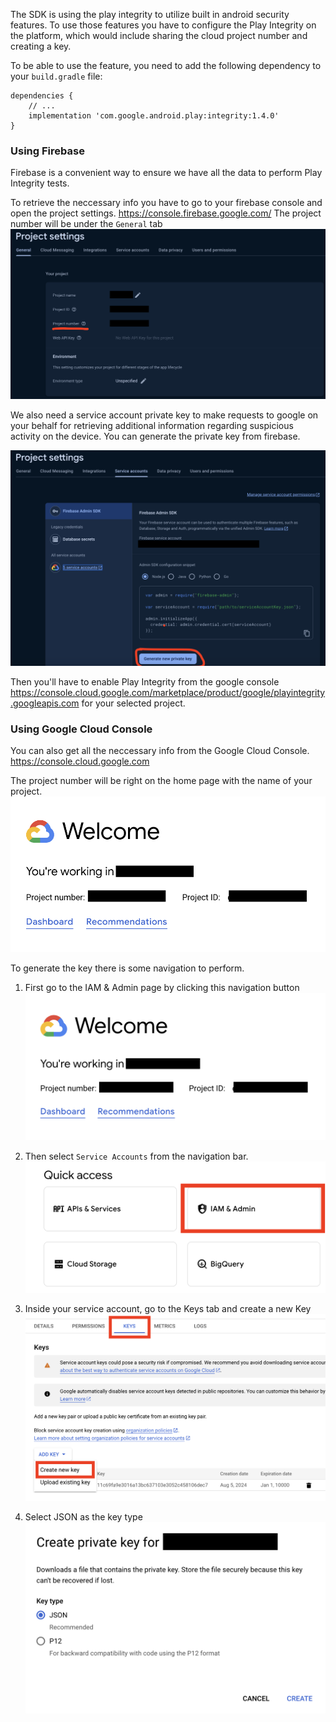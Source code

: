 The SDK is using the play integrity to utilize built in android security features. To use those features you have to configure the Play Integrity on the platform, which would include sharing the cloud project number and creating a key.

To be able to use the feature, you need to add the following dependency to your `build.gradle` file:

```
dependencies {
	// ...
	implementation 'com.google.android.play:integrity:1.4.0'
}
```

### Using Firebase

Firebase is a convenient way to ensure we have all the data to perform Play Integrity tests.

To retrieve the neccessary info you have to go to your firebase console and open the project settings. <https://console.firebase.google.com/>
The project number will be under the `General` tab
![Firebase project settings](images/android/firebase_project_settings.png)

We also need a service account private key to make requests to google on your behalf for retrieving additional information regarding suspicious activity on the device. You can generate the private key from firebase.

![Generage Private Key in Firebase](images/android/firebase_generate_private_key.png)

Then you'll have to enable Play Integrity from the google console
<https://console.cloud.google.com/marketplace/product/google/playintegrity.googleapis.com> for your selected project.

### Using Google Cloud Console

You can also get all the neccessary info from the Google Cloud Console. <https://console.cloud.google.com>

The project number will be right on the home page with the name of your project.
![Google cloud console home](images/android/google_cloud_console_home.png)

To generate the key there is some navigation to perform.

1. First go to the IAM & Admin page by clicking this navigation button
![Google cloud console quick navigation](images/android/google_cloud_console_home.png)

2. Then select `Service Accounts` from the navigation bar.
![Service accounts](images/android/google_cloud_iam_service_accounts.png)

3. Inside your service account, go to the Keys tab and create a new Key
![Create key](images/android/google_cloud_service_account_key.png)

4. Select JSON as the key type
![Select JSON Key](images/android/google_cloud_service_create_key.png)

